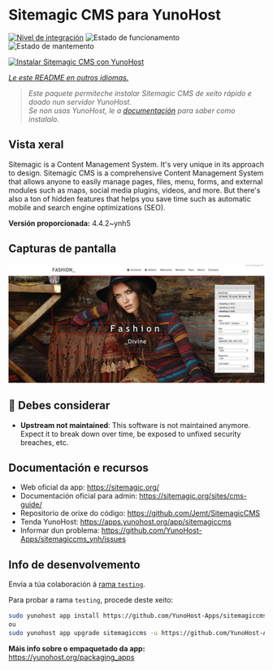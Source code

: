 <!--
NOTA: Este README foi creado automáticamente por <https://github.com/YunoHost/apps/tree/master/tools/readme_generator>
NON debe editarse manualmente.
-->

# Sitemagic CMS para YunoHost

[![Nivel de integración](https://dash.yunohost.org/integration/sitemagiccms.svg)](https://dash.yunohost.org/appci/app/sitemagiccms) ![Estado de funcionamento](https://ci-apps.yunohost.org/ci/badges/sitemagiccms.status.svg) ![Estado de mantemento](https://ci-apps.yunohost.org/ci/badges/sitemagiccms.maintain.svg)

[![Instalar Sitemagic CMS con YunoHost](https://install-app.yunohost.org/install-with-yunohost.svg)](https://install-app.yunohost.org/?app=sitemagiccms)

*[Le este README en outros idiomas.](./ALL_README.md)*

> *Este paquete permíteche instalar Sitemagic CMS de xeito rápido e doado nun servidor YunoHost.*  
> *Se non usas YunoHost, le a [documentación](https://yunohost.org/install) para saber como instalalo.*

## Vista xeral

Sitemagic is a Content Management System. It's very unique in its approach to design. Sitemagic CMS is a comprehensive Content Management System that allows anyone to easily manage pages, files, menu, forms, and external modules such as maps, social media plugins, videos, and more. But there's also a ton of hidden features that helps you save time such as automatic mobile and search engine optimizations (SEO).

**Versión proporcionada:** 4.4.2~ynh5

## Capturas de pantalla

![Captura de pantalla de Sitemagic CMS](./doc/screenshots/Designer.jpeg)

## :red_circle: Debes considerar

- **Upstream not maintained**: This software is not maintained anymore. Expect it to break down over time, be exposed to unfixed security breaches, etc.

## Documentación e recursos

- Web oficial da app: <https://sitemagic.org/>
- Documentación oficial para admin: <https://sitemagic.org/sites/cms-guide/>
- Repositorio de orixe do código: <https://github.com/Jemt/SitemagicCMS>
- Tenda YunoHost: <https://apps.yunohost.org/app/sitemagiccms>
- Informar dun problema: <https://github.com/YunoHost-Apps/sitemagiccms_ynh/issues>

## Info de desenvolvemento

Envía a túa colaboración á [rama `testing`](https://github.com/YunoHost-Apps/sitemagiccms_ynh/tree/testing).

Para probar a rama `testing`, procede deste xeito:

```bash
sudo yunohost app install https://github.com/YunoHost-Apps/sitemagiccms_ynh/tree/testing --debug
ou
sudo yunohost app upgrade sitemagiccms -u https://github.com/YunoHost-Apps/sitemagiccms_ynh/tree/testing --debug
```

**Máis info sobre o empaquetado da app:** <https://yunohost.org/packaging_apps>
